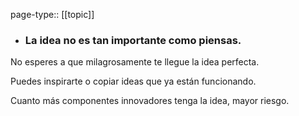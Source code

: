 page-type:: [[topic]]
- ### La idea no es tan importante como piensas.

No esperes a que milagrosamente te llegue la idea perfecta.

Puedes inspirarte o copiar ideas que ya están funcionando.

Cuanto más componentes innovadores tenga la idea, mayor riesgo.



